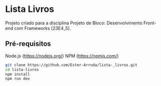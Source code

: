 # Lista Livros

Projeto criado para a disciplina Projeto de Bloco: Desenvolvimento Front-end com Frameworks [23E4_5].

## Pré-requisitos

Node.js (https://nodejs.org/)
NPM (https://npmjs.com/)


```bash
git clone https://github.com/Ester-Arruda/lista-_livros.git
cd lista-livros
npm install
npm run dev


